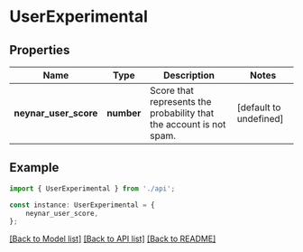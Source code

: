 # UserExperimental


## Properties

Name | Type | Description | Notes
------------ | ------------- | ------------- | -------------
**neynar_user_score** | **number** | Score that represents the probability that the account is not spam. | [default to undefined]

## Example

```typescript
import { UserExperimental } from './api';

const instance: UserExperimental = {
    neynar_user_score,
};
```

[[Back to Model list]](../README.md#documentation-for-models) [[Back to API list]](../README.md#documentation-for-api-endpoints) [[Back to README]](../README.md)
